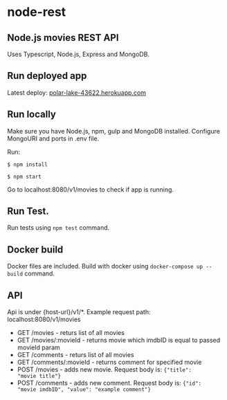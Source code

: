 # node-rest

## Node.js movies REST API 

Uses Typescript, Node.js, Express and MongoDB.

## Run deployed app
Latest deploy: [polar-lake-43622.herokuapp.com](https://polar-lake-43622.herokuapp.com)

## Run locally

Make sure you have Node.js, npm, gulp and MongoDB installed.
Configure MongoURI and ports in .env file.

Run:

<code>$ npm install</code>

<code>$ npm start</code>


Go to localhost:8080/v1/movies to check if app is running.

## Run Test.

Run tests using
<code>npm test</code> command.

## Docker build
Docker files are included. Build with docker using
<code>docker-compose up --build</code> command.

## API

Api is under {host-url}/v1/*. Example request path: localhost:8080/v1/movies

* GET /movies - returs list of all movies
* GET /movies/:movieId - returns movie which imdbID is equal to passed movieId param
* GET /comments - returs list of all movies
* GET /comments/:movieId - returns comment for specified movie
* POST /movies - adds new movie. Request body is:
<code>{"title": "movie title"}</code>
* POST /comments - adds new comment. Request body is: 
<code>{"id": "movie imdbID", "value": "example comment"}</code>

